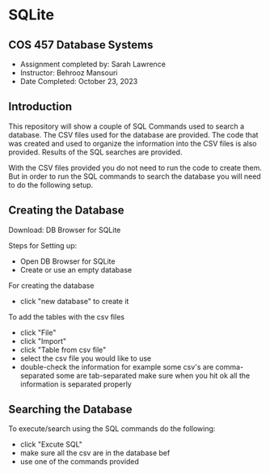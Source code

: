 # SQLite

## COS 457 Database Systems
- Assignment completed by: Sarah Lawrence
- Instructor: Behrooz Mansouri
- Date Completed: October 23, 2023

## Introduction
This repository will show a couple of SQL Commands used to search a database. The CSV files used for the database are provided. The code that was created and used to organize the information into the CSV files is also provided. Results of the SQL searches are provided. 

With the CSV files provided you do not need to run the code to create them. But in order to run the SQL commands to search the database you will need to do the following setup.

## Creating the Database 
Download: DB Browser for SQLite

Steps for Setting up:
- Open DB Browser for SQLite
- Create or use an empty database

For creating the database
- click "new database" to create it

To add the tables with the csv files
- click "File"
- click "Import"
- click "Table from csv file"
- select the csv file you would like to use
- double-check the information for example some csv's are comma-separated some are tab-separated make sure when you hit ok all the information is separated properly 

## Searching the Database
To execute/search using the SQL commands do the following:
- click "Excute SQL"
- make sure all the csv are in the database bef
- use one of the commands provided
